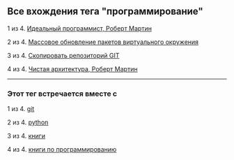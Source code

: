 ## Все вхождения тега "программирование"

1 из 4. [Идеальный программист, Роберт Мартин](./2020-07-17_idealniy_programmist_martin.md)

2 из 4. [Массовое обновление пакетов виртуального окружения](./2021-01-12_python_selective_upgrade.md)

3 из 4. [Скопировать репозиторий GIT](./2020-07-17_git_repo_copy.md)

4 из 4. [Чистая архитектура, Роберт Мартин](./2021-02-28_chistaya_architectura_martin.md)

---

### Этот тег встречается вместе с

1 из 4. [git](./meta_git.md)

2 из 4. [python](./meta_python.md)

3 из 4. [книги](./meta_knigi.md)

4 из 4. [книги по программированию](./meta_knigi_po_programmirovaniy.md)

